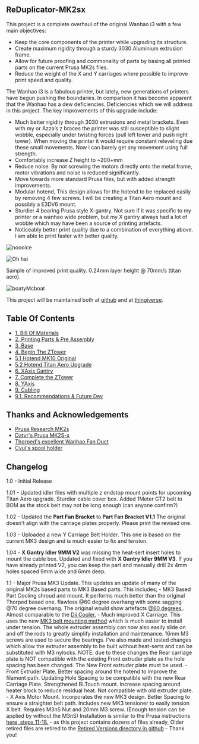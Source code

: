 ## ReDuplicator-MK2sx

This project is a complete overhaul of the original Wanhao i3 with a few main objectives:
- Keep the core components of the printer while upgrading its structure.  
- Create maximum rigidity through a sturdy 3030 Aluminium extrusion frame. 
- Allow for future proofing and commonality of parts by basing all printed parts on the current Prusa MK2s files. 
- Reduce the weight of the X and Y carriages where possible to improve print speed and quality.

The Wanhao i3 is a fabulous printer, but lately, new generations of printers have begun pushing the boundaries. In comparison it has become apparent that the Wanhao has a dew deficiencies. Deficiencies which we will address in this project. The key improvements of this upgrade include:
- Much better rigidity through 3030 extrusions and metal brackets. Even with my or Azza’s z braces the printer was still susceptible to slight wobble, especially under twisting forces (pull left tower and push right tower). When moving the printer it would require constant releveling due these small movements. Now i can barely get any movement using full strength. 
- Comfortably increase Z height to ~200+mm
- Reduce noise. By not screwing the motors directly onto the metal frame, motor vibrations and noise is reduced significantly. 
- Move towards more standard Prusa files, but with added strength improvements.
- Modular hotend, This design allows for the hotend to be replaced easily by removing 4 few screws. I will be creating a Titan Aero mount and possibly a E3DV6 mount.
- Sturdier 4 bearing Prusa style X-gantry. Not sure if it was specific to my printer or a wanhao wide problem, but my X gantry always had a lot of wobble which may have been a source of printing artefacts.  
- Noticeably better print quality due to a combination of everything above. I am able to print faster with better quality.

![noooice](https://raw.githubusercontent.com/OmNomNomagon/ReDuplicator-MK2sx/master/Pics/1%20Glamor%20Shots/main.jpg) 

![Oh hai](https://raw.githubusercontent.com/OmNomNomagon/ReDuplicator-MK2sx/master/Pics/1%20Glamor%20Shots/side.jpg)

Sample of improved print quality. 0.24mm layer height @ 70mm/s (titan aero).

![boatyMcboat](https://raw.githubusercontent.com/OmNomNomagon/ReDuplicator-MK2sx/master/Pics/1%20Glamor%20Shots/boaty1.JPG)

This project will be maintained both at [github](https://github.com/OmNomNomagon/ReDuplicator-MK2sx) and at [thingiverse](https://www.thingiverse.com/thing:2686588).


## Table Of Contents

- [1. Bill Of Materials](https://github.com/OmNomNomagon/ReDuplicator-MK2sx/wiki/1.--Bill-Of-Materials)
- [2. Printing Parts & Pre Assembly](https://github.com/OmNomNomagon/ReDuplicator-MK2sx/wiki/2.-Printing-Parts-&-Pre-Assembly)
- [3. Base](https://github.com/OmNomNomagon/ReDuplicator-MK2sx/wiki/3.-Base)
- [4. Begin The ZTower](https://github.com/OmNomNomagon/ReDuplicator-MK2sx/wiki/4.-Begin-The-ZTower)
- [5.1 Hotend MK10 Original](https://github.com/OmNomNomagon/ReDuplicator-MK2sx/wiki/5.1-Hotend-MK10-Original)
- [5.2 Hotend Titan Aero Upgrade](https://github.com/OmNomNomagon/ReDuplicator-MK2sx/wiki/5.2-Hotend-Titan-Aero-Upgrade)
- [6. XAxis Gantry](https://github.com/OmNomNomagon/ReDuplicator-MK2sx/wiki/6.-XAxis-Gantry)
- [7. Complete the ZTower](https://github.com/OmNomNomagon/ReDuplicator-MK2sx/wiki/7.-Complete--the-ZTower)
- [8. YAxis](https://github.com/OmNomNomagon/ReDuplicator-MK2sx/wiki/8.--YAxis)
- [9. Cabling](https://github.com/OmNomNomagon/ReDuplicator-MK2sx/wiki/9.-Cabling)
- [9.1. Recommendations & Future Dev](https://github.com/OmNomNomagon/ReDuplicator-MK2sx/wiki/9.1.-Recommendations-&-Future-Dev)


## Thanks and Acknowledgements
- [Prusa Research MK2s](https://github.com/prusa3d/Original-Prusa-i3) 
- [Datvr's Prusa MK2S-x](https://www.thingiverse.com/thing:1692666)
- [Thorped's excellent Wanhao Fan Duct ](https://www.thingiverse.com/thing:1246425)
- [Cyul's spool holder](https://www.thingiverse.com/thing:1635585)


## Changelog
1.0 - Initial Release

1.01 - Updated idler files with multiple z endstop mount points for upcoming Titan Aero upgrade. Sturdier cable cover box. Added 1Meter GT2 belt to BOM as the stock belt may not be long enough (can anyone confirm?)

1.02 - Updated the **Part Fan Bracket** to **Part Fan Bracket V1.1** The original doesn't align with the carriage plates properly. Please print the revised one.

1.03 - Uploaded a new Y Carriage Belt Holder. This one is based on the current MK3 design and is much easier to fix and tension.

1.04 - **X Gantry Idler 9MM V2** was missing the heat-sert insert holes to mount the cable box. Updated and fixed with **X Gantry Idler 9MM V3**. If you have already printed V2, you can keep the part and manually drill 2x 4mm holes spaced 9mm wide and 6mm deep.

1.1 - Major Prusa MK3 Update. This updates an update of many of the original MK2s based parts to MK3 Based parts. This includes;
        - MK3 Based Part Cooling shroud and mount. It performs much better than the original Thorped based one. flawless @60 degree overhang with some sagging @70 degree overhang. The original would show artefacts [@60 degrees.](https://raw.githubusercontent.com/OmNomNomagon/ReDuplicator-MK2sx/master/Pics/9%20Titan/overhang.jpg). Almost comparable to the [Dii Cooler.](https://www.reddit.com/r/3Dprinting/comments/7kexdv/a_nearly_comprehensive_study_of_cooling_fans_and/) 
        - Much improved X Carriage. This uses the new [MK3 belt mounting method](https://raw.githubusercontent.com/OmNomNomagon/ReDuplicator-MK2sx/master/Pics/4%20Hotend/CarriageNew.jpg) which is much easier to install under tension. The whole extruder assembly can now also easily slide on and off the rods to greatly simplify installation and maintenance. 16mm M3 screws are used to secure the bearings. I've also made and tested changes which allow the extruder assembly to be built without heat-serts and can be substituted with M3 nylocks. NOTE: due to these changes the Rear carriage plate is NOT compatible with the existing Front extruder plate as the hole spacing has been changed. The New Front extruder plate must be used.
        - Front Extruder Plate. Better spacing around the hotend to improve the filament path. Updating Hole Spacing to be compatible with the new Rear Carriage Plate. Strengthened BLTouch mount. Increase spacing around heater block to reduce residual heat. Not compatible with old extruder plate.
        - X Axis Motor Mount. Incorporates the new MK3 design. Better Spacing to ensure a straighter belt path. Includes new MK3 tensioner to easily tension X belt. Requires M3nS Nut and 20mm M3 screw. (Enough tension can be applied by without the M3nS) Installation is similar to the Prusa instructions [here, steps 11-18.](http://manual.prusa3d.com/Guide/4.+Z-axis+assembly/509?lang=en)
        - as this project  contains dozens of files already, Older retired files are retired to the [Retired Versions directory in github](https://github.com/OmNomNomagon/ReDuplicator-MK2sx/tree/master/STLs%20Reduplicator%20Core%20Parts/Retired%20Versions)
        - Thank you!

